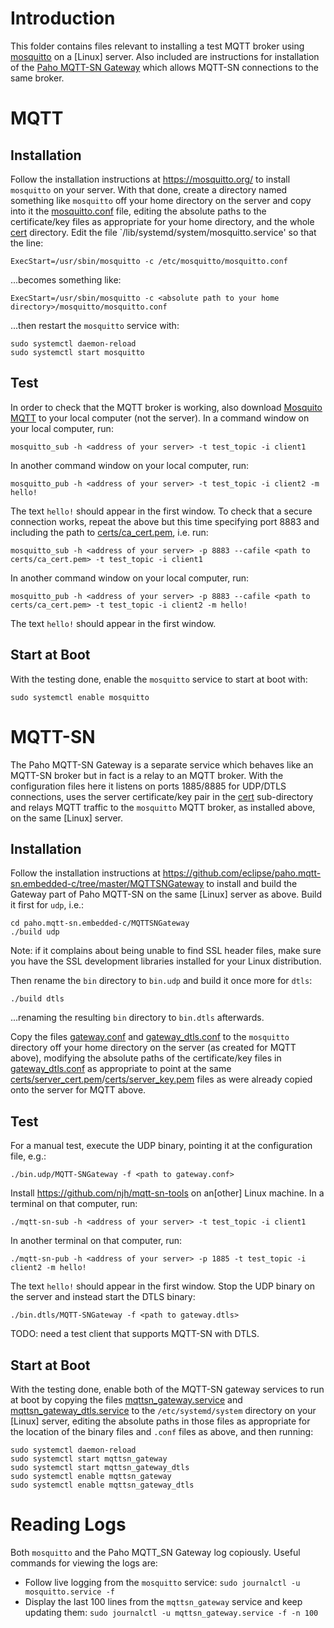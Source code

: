 # Introduction
This folder contains files relevant to installing a test MQTT broker using [mosquitto](https://mosquitto.org/) on a \[Linux\] server.  Also included are instructions for installation of the [Paho MQTT-SN Gateway](https://github.com/eclipse/paho.mqtt-sn.embedded-c/tree/master/MQTTSNGateway) which allows MQTT-SN connections to the same broker.

# MQTT
## Installation
Follow the installation instructions at https://mosquitto.org/ to install `mosquitto` on your server.  With that done, create a directory named something like `mosquitto` off your home directory on the server and copy into it the [mosquitto.conf](mosquitto.conf) file, editing the absolute paths to the certificate/key files as appropriate for your home directory, and the whole [cert](cert) directory.  Edit the file `/lib/systemd/system/mosquitto.service' so that the line:

```
ExecStart=/usr/sbin/mosquitto -c /etc/mosquitto/mosquitto.conf
 ```

...becomes something like:

```
ExecStart=/usr/sbin/mosquitto -c <absolute path to your home directory>/mosquitto/mosquitto.conf
```

...then restart the `mosquitto` service with:

```
sudo systemctl daemon-reload
sudo systemctl start mosquitto
```

## Test
In order to check that the MQTT broker is working, also download [Mosquito MQTT](https://mosquitto.org/download/) to your local computer (not the server).  In a command window on your local computer, run:

```
mosquitto_sub -h <address of your server> -t test_topic -i client1
```

In another command window on your local computer, run:

```
mosquitto_pub -h <address of your server> -t test_topic -i client2 -m hello!
```

The text `hello!` should appear in the first window.  To check that a secure connection works, repeat the above but this time specifying port 8883 and including the path to [certs/ca_cert.pem](certs\ca_cert.pem), i.e. run:

```
mosquitto_sub -h <address of your server> -p 8883 --cafile <path to certs/ca_cert.pem> -t test_topic -i client1
```

In another command window on your local computer, run:

```
mosquitto_pub -h <address of your server> -p 8883 --cafile <path to certs/ca_cert.pem> -t test_topic -i client2 -m hello!
```

The text `hello!` should appear in the first window.

## Start at Boot
With the testing done, enable the `mosquitto` service to start at boot with:

```
sudo systemctl enable mosquitto
```

# MQTT-SN
The Paho MQTT-SN Gateway is a separate service which behaves like an MQTT-SN broker but in fact is a relay to an MQTT broker.  With the configuration files here it listens on ports 1885/8885 for UDP/DTLS connections, uses the server certificate/key pair in the [cert](cert) sub-directory and relays MQTT traffic to the `mosquitto` MQTT broker, as installed above, on the same \[Linux\] server.

## Installation
Follow the installation instructions at https://github.com/eclipse/paho.mqtt-sn.embedded-c/tree/master/MQTTSNGateway to install and build the Gateway part of Paho MQTT-SN on the same \[Linux\] server as above.  Build it first for `udp`, i.e.:

```
cd paho.mqtt-sn.embedded-c/MQTTSNGateway
./build udp
```

Note: if it complains about being unable to find SSL header files, make sure you have the SSL development libraries installed for your Linux distribution.

Then rename the `bin` directory to `bin.udp` and build it once more for `dtls`:

```
./build dtls
```

...renaming the resulting `bin` directory to `bin.dtls` afterwards.

Copy the files [gateway.conf](gateway.conf) and [gateway_dtls.conf](gateway_dtls.conf) to the `mosquitto` directory off your home directory on the server (as created for MQTT above), modifying the absolute paths of the certificate/key files in [gateway_dtls.conf](gateway_dtls.conf) as appropriate to point at the same [certs/server_cert.pem](certs/server_cert.pem)/[certs/server_key.pem](certs/server_key.pem) files as were already copied onto the server for MQTT above.

## Test
For a manual test, execute the UDP binary, pointing it at the configuration file, e.g.:

```
./bin.udp/MQTT-SNGateway -f <path to gateway.conf>
```

Install https://github.com/njh/mqtt-sn-tools on an\[other\] Linux machine.  In a terminal on that computer, run:

```
./mqtt-sn-sub -h <address of your server> -t test_topic -i client1
```

In another terminal on that computer, run:

```
./mqtt-sn-pub -h <address of your server> -p 1885 -t test_topic -i client2 -m hello!
```

The text `hello!` should appear in the first window.  Stop the UDP binary on the server and instead start the DTLS binary:

```
./bin.dtls/MQTT-SNGateway -f <path to gateway.dtls>
```

TODO: need a test client that supports MQTT-SN with DTLS.


## Start at Boot
With the testing done, enable both of the MQTT-SN gateway services to run at boot by copying the files [mqttsn_gateway.service](mqttsn_gateway.service) and [mqttsn_gateway_dtls.service](mqttsn_gateway_dtls.service) to the `/etc/systemd/system` directory on your \[Linux\] server, editing the absolute paths in those files as appropriate for the location of the binary files and `.conf` files as above, and then running:

```
sudo systemctl daemon-reload
sudo systemctl start mqttsn_gateway
sudo systemctl start mqttsn_gateway_dtls
sudo systemctl enable mqttsn_gateway
sudo systemctl enable mqttsn_gateway_dtls
```

# Reading Logs
Both `mosquitto` and the Paho MQTT_SN Gateway log copiously.  Useful commands for viewing the logs are:

- Follow live logging from the `mosquitto` service: `sudo journalctl -u mosquitto.service -f`
- Display the last 100 lines from the `mqttsn_gateway` service and keep updating them: `sudo journalctl -u mqttsn_gateway.service -f -n 100`